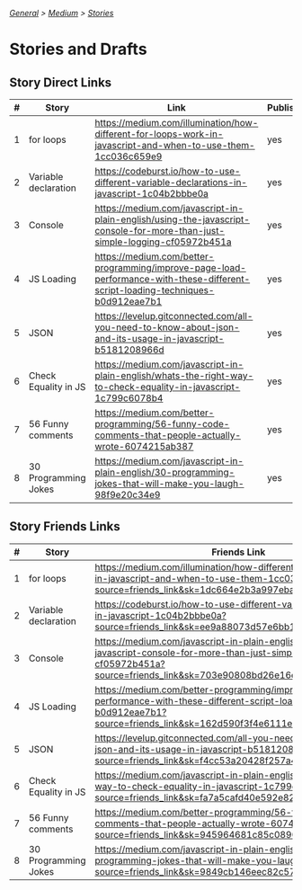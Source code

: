 _[General](../README.md) > [Medium](./main.md) > [Stories](./Stories.md)_

# **Stories and Drafts**

## **Story Direct Links**

| #   | Story                | Link                                                                                                                            | Published |
| --- | -------------------- | ------------------------------------------------------------------------------------------------------------------------------- | --------- |
| 1   | for loops            | https://medium.com/illumination/how-different-for-loops-work-in-javascript-and-when-to-use-them-1cc036c659e9                    | yes       |
| 2   | Variable declaration | https://codeburst.io/how-to-use-different-variable-declarations-in-javascript-1c04b2bbbe0a                                      | yes       |
| 3   | Console              | https://medium.com/javascript-in-plain-english/using-the-javascript-console-for-more-than-just-simple-logging-cf05972b451a      | yes       |
| 4   | JS Loading           | https://medium.com/better-programming/improve-page-load-performance-with-these-different-script-loading-techniques-b0d912eae7b1 | yes       |
| 5   | JSON                 | https://levelup.gitconnected.com/all-you-need-to-know-about-json-and-its-usage-in-javascript-b5181208966d                       | yes       |
| 6   | Check Equality in JS | https://medium.com/javascript-in-plain-english/whats-the-right-way-to-check-equality-in-javascript-1c799c6078b4                 | yes       |
| 7   | 56 Funny comments    | https://medium.com/better-programming/56-funny-code-comments-that-people-actually-wrote-6074215ab387                            | yes       |
| 8   | 30 Programming Jokes | https://medium.com/javascript-in-plain-english/30-programming-jokes-that-will-make-you-laugh-98f9e20c34e9| yes |

## **Story Friends Links**

| #   | Story                | Friends Link                                                                                                                                                                            | Published |
| --- | -------------------- | --------------------------------------------------------------------------------------------------------------------------------------------------------------------------------------- | --------- |
| 1   | for loops            | https://medium.com/illumination/how-different-for-loops-work-in-javascript-and-when-to-use-them-1cc036c659e9?source=friends_link&sk=1dc664e2b3a997eba591f9436cc14891                    | yes       |
| 2   | Variable declaration | https://codeburst.io/how-to-use-different-variable-declarations-in-javascript-1c04b2bbbe0a?source=friends_link&sk=ee9a88073d57e6bb16ea2c1c0c603d53                                      | yes       |
| 3   | Console              | https://medium.com/javascript-in-plain-english/using-the-javascript-console-for-more-than-just-simple-logging-cf05972b451a?source=friends_link&sk=703e90808bd26e16e79f5b87a8b30e81      | yes       |
| 4   | JS Loading           | https://medium.com/better-programming/improve-page-load-performance-with-these-different-script-loading-techniques-b0d912eae7b1?source=friends_link&sk=162d590f3f4e6111e4f0cd16a1c536f2 | yes       |
| 5   | JSON                 | https://levelup.gitconnected.com/all-you-need-to-know-about-json-and-its-usage-in-javascript-b5181208966d?source=friends_link&sk=f4cc53a20428f257a4d3991b6b2b8303                       | yes       |
| 6   | Check Equality in JS | https://medium.com/javascript-in-plain-english/whats-the-right-way-to-check-equality-in-javascript-1c799c6078b4?source=friends_link&sk=fa7a5cafd40e592e82fe56dd60fa2e45                 | yes       |
| 7   | 56 Funny comments    | https://medium.com/better-programming/56-funny-code-comments-that-people-actually-wrote-6074215ab387?source=friends_link&sk=945964681c85c089013a9377652e03ae                            | yes       |
| 8 | 30 Programming Jokes| https://medium.com/javascript-in-plain-english/30-programming-jokes-that-will-make-you-laugh-98f9e20c34e9?source=friends_link&sk=9849cb146eec82c579a1077d5580e409 |yes|
